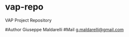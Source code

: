 vap-repo
========

VAP Project Repository

#Author Giuseppe Maldarelli
#Mail   g.maldarelli@gmail.com
